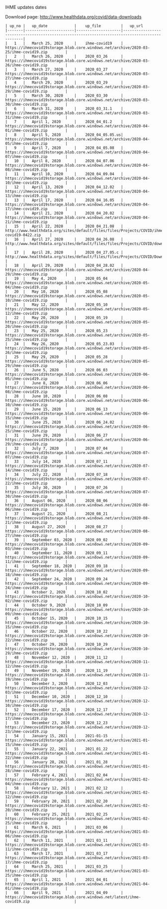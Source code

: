 

IHME updates dates 

Download page: http://www.healthdata.org/covid/data-downloads


    | up_no |   up_date            |    up_file         |   up_url
    |-------|----------------------|--------------------|-----------------------------------------------------------------------------------------------|
 	| 	1	| 	March 25, 2020     |	ihme-covid19	| 	https://ihmecovid19storage.blob.core.windows.net/archive/2020-03-25/ihme-covid19.zip	    | 
	| 	2	| 	March 26, 2020     |	2020_03_26	    | 	https://ihmecovid19storage.blob.core.windows.net/archive/2020-03-26/ihme-covid19.zip	    | 
	| 	3	| 	March 27, 2020     |	2020_03_27	    | 	https://ihmecovid19storage.blob.core.windows.net/archive/2020-03-27/ihme-covid19.zip	    | 
	| 	4	| 	March 29, 2020     |	2020_03_29	    | 	https://ihmecovid19storage.blob.core.windows.net/archive/2020-03-29/ihme-covid19.zip	    | 
	| 	5	| 	March 30, 2020     |	2020_03_30	    | 	https://ihmecovid19storage.blob.core.windows.net/archive/2020-03-30/ihme-covid19.zip	    | 
	| 	6	| 	March 31, 2020     |	2020_03_31.1	| 	https://ihmecovid19storage.blob.core.windows.net/archive/2020-03-31/ihme-covid19.zip	    | 
	| 	7	| 	April 1, 2020      |	2020_04_01.2	| 	https://ihmecovid19storage.blob.core.windows.net/archive/2020-04-01/ihme-covid19.zip	    | 
	| 	8	| 	April 5, 2020      |	2020_04_05.05.us| 	https://ihmecovid19storage.blob.core.windows.net/archive/2020-04-05/ihme-covid19.zip	    | 
	| 	9	| 	April 7, 2020      |	2020_04_05.08	| 	https://ihmecovid19storage.blob.core.windows.net/archive/2020-04-07/ihme-covid19.zip	    | 
	| 	10	| 	April 8, 2020      |	2020_04_07.06	| 	https://ihmecovid19storage.blob.core.windows.net/archive/2020-04-08/ihme-covid19.zip	    | 
	| 	11	| 	April 10, 2020     |	2020_04_09.04	| 	https://ihmecovid19storage.blob.core.windows.net/archive/2020-04-10/ihme-covid19.zip	    | 
	| 	12	| 	April 13, 2020     |	2020_04_12.02	| 	https://ihmecovid19storage.blob.core.windows.net/archive/2020-04-13/ihme-covid19.zip	    | 
	| 	13	| 	April 17, 2020     |	2020_04_16.05	| 	https://ihmecovid19storage.blob.core.windows.net/archive/2020-04-17/ihme-covid19.zip	    | 
	| 	14	| 	April 21, 2020     |	2020_04_20.02	| 	https://ihmecovid19storage.blob.core.windows.net/archive/2020-04-21/ihme-covid19.zip	    | 
	| 	15	| 	April 22, 2020     |	2020_04_21.08	| 	http://www.healthdata.org/sites/default/files/files/Projects/COVID/ihme-covid19-0422.zip	| 
	| 	16	| 	April 27, 2020     |	2020_04_26.08	| 	http://www.healthdata.org/sites/default/files/files/Projects/COVID/downloads_0427.zip	    | 
	| 	17	| 	April 28, 2020     |	2020_04_27.05.c	| 	http://www.healthdata.org/sites/default/files/files/Projects/COVID/Downloads_0428.zip	    | 
	| 	18	| 	April 29, 2020     |	2020_04_28.02	| 	https://ihmecovid19storage.blob.core.windows.net/archive/2020-04-29/ihme-covid19.zip	    | 
	| 	19	| 	May 4, 2020        |	2020_05_04	    | 	https://ihmecovid19storage.blob.core.windows.net/archive/2020-05-04/ihme-covid19.zip	    | 
	| 	20	| 	May 10, 2020       |	2020_05_08   	| 	https://ihmecovid19storage.blob.core.windows.net/archive/2020-05-10/ihme-covid19.zip	    | 
	| 	21	| 	May 12, 2020       |	2020_05_10	    | 	https://ihmecovid19storage.blob.core.windows.net/archive/2020-05-12/ihme-covid19.zip	    | 
	| 	22	| 	May 20, 2020       |	2020_05_19	    | 	https://ihmecovid19storage.blob.core.windows.net/archive/2020-05-20/ihme-covid19.zip	    | 
	| 	23	| 	May 25, 2020       |	2020_05_23	    | 	https://ihmecovid19storage.blob.core.windows.net/archive/2020-05-25/ihme-covid19.zip	    | 
	| 	24	| 	May 26, 2020       |	2020_05_23.03	| 	https://ihmecovid19storage.blob.core.windows.net/archive/2020-05-26/ihme-covid19.zip	    | 
	| 	25	| 	May 29, 2020       |	2020_05_28	    | 	https://ihmecovid19storage.blob.core.windows.net/archive/2020-05-29/ihme-covid19.zip	    | 
	| 	26	| 	June 5, 2020       |	2020_06_03	    | 	https://ihmecovid19storage.blob.core.windows.net/archive/2020-06-05/ihme-covid19.zip	    | 
	| 	27	| 	June 8, 2020       |	2020_06_06	    | 	https://ihmecovid19storage.blob.core.windows.net/archive/2020-06-08/ihme-covid19.zip	    | 
	| 	28	| 	June 10, 2020      |	2020_06_08	    | 	https://ihmecovid19storage.blob.core.windows.net/archive/2020-06-10/ihme-covid19.zip	    | 
	| 	29	| 	June 15, 2020      |	2020_06_13	    | 	https://ihmecovid19storage.blob.core.windows.net/archive/2020-06-15/ihme-covid19.zip	    | 
	| 	30	| 	June 25, 2020      |	2020_06_24.02	| 	https://ihmecovid19storage.blob.core.windows.net/archive/2020-06-25/ihme-covid19.zip	    | 
	| 	31	| 	June 29, 2020      |	2020_06_27	    | 	https://ihmecovid19storage.blob.core.windows.net/archive/2020-06-29/ihme-covid19.zip	    | 
	| 	32	| 	July 7, 2020       |	2020_07_04	    | 	https://ihmecovid19storage.blob.core.windows.net/archive/2020-07-07/ihme-covid19.zip	    | 
	| 	33	| 	July 14, 2020      |	2020_07_11	    | 	https://ihmecovid19storage.blob.core.windows.net/archive/2020-07-14/ihme-covid19.zip	    | 
	| 	34	| 	July 22, 2020      |	2020_07_18	    | 	https://ihmecovid19storage.blob.core.windows.net/archive/2020-07-22/ihme-covid19.zip	    | 
	| 	35	| 	July 30, 2020      |	2020_07_26	    | 	https://ihmecovid19storage.blob.core.windows.net/archive/2020-07-30/ihme-covid19.zip	    | 
	| 	36	| 	August 06, 2020    |	2020_08_06	    | 	https://ihmecovid19storage.blob.core.windows.net/archive/2020-08-06/ihme-covid19.zip	    | 
	| 	37	| 	August 21, 2020    |	2020_08_21	    | 	https://ihmecovid19storage.blob.core.windows.net/archive/2020-08-21/ihme-covid19.zip	    | 
	| 	38	| 	August 27, 2020    |	2020_08_27	    | 	https://ihmecovid19storage.blob.core.windows.net/archive/2020-08-27/ihme-covid19.zip	    | 
	| 	39	| 	September 03, 2020 |	2020_09_02	    | 	https://ihmecovid19storage.blob.core.windows.net/archive/2020-09-03/ihme-covid19.zip	    | 
	| 	40	| 	September 11, 2020 |	2020_09_11	    | 	https://ihmecovid19storage.blob.core.windows.net/archive/2020-09-11/ihme-covid19.zip	    | 
	| 	41	| 	September 18, 2020 |	2020_09_18	    | 	https://ihmecovid19storage.blob.core.windows.net/archive/2020-09-18/ihme-covid19.zip	    | 
	| 	42	| 	September 24, 2020 |	2020_09_24	    | 	https://ihmecovid19storage.blob.core.windows.net/archive/2020-09-24/ihme-covid19.zip	    | 
	| 	43	| 	October 2, 2020    |	2020_10_02	    | 	https://ihmecovid19storage.blob.core.windows.net/archive/2020-10-02/ihme-covid19.zip	    | 
	| 	44	| 	October 9, 2020    |	2020_10_09	    | 	https://ihmecovid19storage.blob.core.windows.net/archive/2020-10-09/ihme-covid19.zip	    | 
	| 	45	| 	October 15, 2020   |	2020_10_15	    | 	https://ihmecovid19storage.blob.core.windows.net/archive/2020-10-15/ihme-covid19.zip	    | 
	| 	46	| 	October 22, 2020   |	2020_10_22	    | 	https://ihmecovid19storage.blob.core.windows.net/archive/2020-10-22/ihme-covid19.zip	    | 
	| 	47	| 	October 29, 2020   |	2020_10_29	    | 	https://ihmecovid19storage.blob.core.windows.net/archive/2020-10-29/ihme-covid19.zip	    | 
	| 	48	| 	November 12, 2020  |	2020_11_12	    | 	https://ihmecovid19storage.blob.core.windows.net/archive/2020-11-12/ihme-covid19.zip	    | 
	| 	49	| 	November 19, 2020  |	2020_11_19	    | 	https://ihmecovid19storage.blob.core.windows.net/archive/2020-11-19/ihme-covid19.zip	    | 
	| 	50	| 	December 3, 2020   |	2020_12_03	    | 	https://ihmecovid19storage.blob.core.windows.net/archive/2020-12-03/ihme-covid19.zip	    | 
	| 	51	| 	December 10, 2020  |	2020_12_10	    | 	https://ihmecovid19storage.blob.core.windows.net/archive/2020-12-10/ihme-covid19.zip	    | 
	| 	52	| 	December 17, 2020  |	2020_12_17	    | 	https://ihmecovid19storage.blob.core.windows.net/archive/2020-12-17/ihme-covid19.zip	    | 
	| 	53	| 	December 23, 2020  |	2020_12_23	    | 	https://ihmecovid19storage.blob.core.windows.net/archive/2020-12-23/ihme-covid19.zip	    | 
	| 	54	| 	January 15, 2021   |	2021-01-15	    | 	https://ihmecovid19storage.blob.core.windows.net/archive/2021-01-15/ihme-covid19.zip	    | 
	| 	55	| 	January 22, 2021   |	2021_01_22	    | 	https://ihmecovid19storage.blob.core.windows.net/archive/2021-01-22/ihme-covid19.zip	    | 
	| 	56	| 	January 28, 2021   |	2021_01_28	    | 	https://ihmecovid19storage.blob.core.windows.net/archive/2021-01-28/ihme-covid19.zip	    | 
	| 	57	| 	February 4, 2021   |	2021_02_04	    | 	https://ihmecovid19storage.blob.core.windows.net/archive/2021-02-04/ihme-covid19.zip	    | 
	| 	58	| 	February 12, 2021  |	2021_02_12	    | 	https://ihmecovid19storage.blob.core.windows.net/archive/2021-02-12/ihme-covid19.zip	    | 
	| 	59	| 	February 20, 2021  |	2021_02_20	    | 	https://ihmecovid19storage.blob.core.windows.net/archive/2021-02-20/ihme-covid19.zip	    | 
	| 	60	| 	February 25, 2021  |	2021_02_25	    | 	https://ihmecovid19storage.blob.core.windows.net/archive/2021-02-25/ihme-covid19.zip	    | 
	| 	61	| 	March 6, 2021      |	2021_03_06	    | 	https://ihmecovid19storage.blob.core.windows.net/archive/2021-03-06/ihme-covid19.zip	    | 
	| 	62	| 	March 11, 2021     |	2021_03_11	    | 	https://ihmecovid19storage.blob.core.windows.net/archive/2021-03-11/ihme-covid19.zip	    | 
	| 	63	| 	March 17, 2021     |	2021_03_17	    | 	https://ihmecovid19storage.blob.core.windows.net/archive/2021-03-17/ihme-covid19.zip	    | 
	| 	64	| 	March 25, 2021     |	2021_03_25	    | 	https://ihmecovid19storage.blob.core.windows.net/archive/2021-03-25/ihme-covid19.zip	    | 
	| 	65	| 	April 1, 2021      |	2021_04_01	    | 	https://ihmecovid19storage.blob.core.windows.net/archive/2021-04-01/ihme-covid19.zip	    | 
	| 	66	| 	April 9, 2021      |	2021_04_09	    | 	https://ihmecovid19storage.blob.core.windows.net/latest/ihme-covid19.zip	                | 

